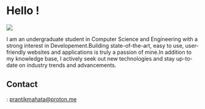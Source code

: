 # Hello !
![](https://komarev.com/ghpvc/?username=mr-prantik&color=green)

I am an undergraduate student in Computer Science and Engineering with a strong interest in Developement.Building state-of-the-art, easy to use, user-friendly websites and applications is truly
a passion of mine.In addition to my knowledge base, I actively seek out new technologies and stay up-to-date on industry trends and advancements.

## Contact

: [prantikmahata@proton.me](mailto:prantikmahata@proton.me)
